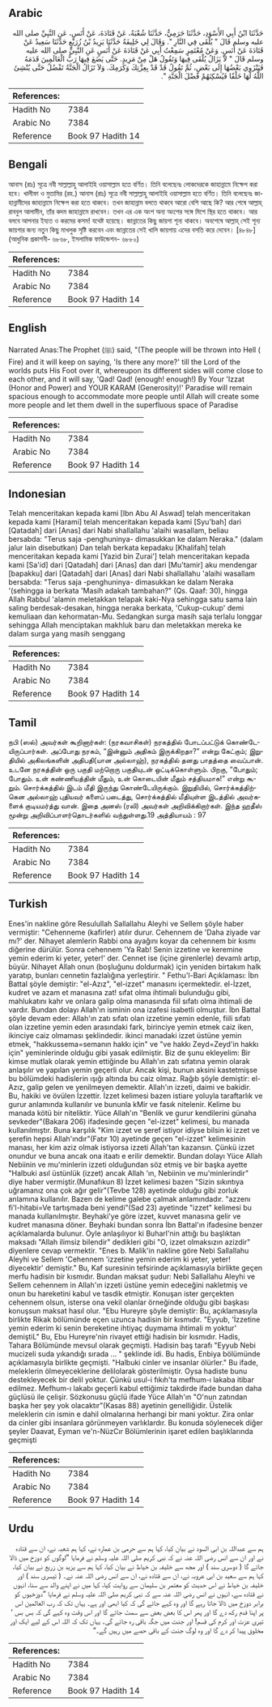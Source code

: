 ## Arabic


<div dir="rtl" lang="ar" style={{fontSize:'larger',backgroundColor:'#f8f9fa',padding:20}}>
حَدَّثَنَا ابْنُ أَبِي الأَسْوَدِ، حَدَّثَنَا حَرَمِيٌّ، حَدَّثَنَا شُعْبَةُ، عَنْ قَتَادَةَ، عَنْ أَنَسٍ، عَنِ النَّبِيِّ صلى الله عليه وسلم قَالَ ‏"‏ يُلْقَى فِي النَّارِ ‏"‏‏.‏ وَقَالَ لِي خَلِيفَةُ حَدَّثَنَا يَزِيدُ بْنُ زُرَيْعٍ حَدَّثَنَا سَعِيدٌ عَنْ قَتَادَةَ عَنْ أَنَسٍ‏.‏ وَعَنْ مُعْتَمِرٍ سَمِعْتُ أَبِي عَنْ قَتَادَةَ عَنْ أَنَسٍ عَنِ النَّبِيِّ صلى الله عليه وسلم قَالَ ‏"‏ لاَ يَزَالُ يُلْقَى فِيهَا وَتَقُولُ هَلْ مِنْ مَزِيدٍ‏.‏ حَتَّى يَضَعَ فِيهَا رَبُّ الْعَالَمِينَ قَدَمَهُ فَيَنْزَوِي بَعْضُهَا إِلَى بَعْضٍ، ثُمَّ تَقُولُ قَدْ قَدْ بِعِزَّتِكَ وَكَرَمِكَ‏.‏ وَلاَ تَزَالُ الْجَنَّةُ تَفْضُلُ حَتَّى يُنْشِئَ اللَّهُ لَهَا خَلْقًا فَيُسْكِنَهُمْ فَضْلَ الْجَنَّةِ ‏"‏‏.‏
</div>
<div style={{backgroundColor:'#f8f9fa',padding:20, marginBottom: 10}}><table> <thead> <tr> <th>References:</th> <th></th> </tr> </thead> <tbody><tr><td>Hadith No</td><td>7384</td></tr><tr><td>Arabic No</td><td>7384</td></tr><tr><td>Reference</td><td>Book 97 Hadith 14</td></tr></tbody></table></div>

## Bengali


<div dir="ltr" lang="bn" style={{fontSize:'larger',backgroundColor:'#f8f9fa',padding:20}}>
আনাস (রাঃ) সূত্রে নবী সাল্লাল্লাহু আলাইহি ওয়াসাল্লাম হতে বর্ণিত। তিনি বলেছেনঃ লোকদেরকে জাহান্নামে নিক্ষেপ করা হবে। খালীফা ও মুতামির (রহ.) আনাস (রাঃ) সূত্রে নবী সাল্লাল্লাহু আলাইহি ওয়াসাল্লাম হতে বর্ণিত। তিনি বলেছেনঃ জাহান্নামীদের জাহান্নামে নিক্ষেপ করা হতে থাকবে। তখন জাহান্নাম বলতে থাকবে আরো বেশি আছে কি? আর শেষে আল্লাহ্ রাববুল আলামীন, তাঁর কদম জাহান্নামে রাখবেন। তখন এর এক অংশ অন্য অংশের সঙ্গে মিশে স্থির হতে থাকবে। আর বলবে আপনার ইয্যত ও করমের কসম! যথেষ্ট হয়েছে। জান্নাতের কিছু জায়গা শূন্য থাকবে। অবশেষে আল্লাহ্ সেই শূন্য জায়গার জন্য নতুন কিছু মাখলুক সৃষ্টি করবেন এবং জান্নাতের সেই খালি জায়গায় এদের বসতি করে দেবেন। [৪৮৪৮] (আধুনিক প্রকাশনী- ৬৮৬৮, ইসলামিক ফাউন্ডেশন- ৬৮৮০)
</div>
<div style={{backgroundColor:'#f8f9fa',padding:20, marginBottom: 10}}><table> <thead> <tr> <th>References:</th> <th></th> </tr> </thead> <tbody><tr><td>Hadith No</td><td>7384</td></tr><tr><td>Arabic No</td><td>7384</td></tr><tr><td>Reference</td><td>Book 97 Hadith 14</td></tr></tbody></table></div>

## English


<div dir="ltr" lang="en" style={{fontSize:'larger',backgroundColor:'#f8f9fa',padding:20}}>
Narrated Anas:The Prophet (ﷺ) said, "(The people will be thrown into Hell ( Fire) and it will keep on saying, 'Is there any more?' till the Lord of the worlds puts His Foot over it, whereupon its different sides will come close to each other, and it will say, 'Qad! Qad! (enough! enough!) By Your 'Izzat (Honor and Power) and YOUR KARAM (Generosity)!' Paradise will remain spacious enough to accommodate more people until Allah will create some more people and let them dwell in the superfluous space of Paradise
</div>
<div style={{backgroundColor:'#f8f9fa',padding:20, marginBottom: 10}}><table> <thead> <tr> <th>References:</th> <th></th> </tr> </thead> <tbody><tr><td>Hadith No</td><td>7384</td></tr><tr><td>Arabic No</td><td>7384</td></tr><tr><td>Reference</td><td>Book 97 Hadith 14</td></tr></tbody></table></div>

## Indonesian


<div dir="ltr" lang="id" style={{fontSize:'larger',backgroundColor:'#f8f9fa',padding:20}}>
Telah menceritakan kepada kami [Ibn Abu Al Aswad] telah menceritakan kepada kami [Harami] telah menceritakan kepada kami [Syu'bah] dari [Qatadah] dari [Anas] dari Nabi shallallahu 'alaihi wasallam, beliau bersabda: "Terus saja -penghuninya- dimasukkan ke dalam Neraka." (dalam jalur lain disebutkan) Dan telah berkata kepadaku [Khalifah] telah menceritakan kepada kami [Yazid bin Zurai'] telah menceritakan kepada kami [Sa'id] dari [Qatadah] dari [Anas] dan dari [Mu'tamir] aku mendengar [bapakku] dari [Qatadah] dari [Anas] dari Nabi shallallahu 'alaihi wasallam bersabda: "Terus saja -penghuninya- dimasukkan ke dalam Neraka '(sehingga ia berkata 'Masih adakah tambahan?" (Qs. Qaaf: 30), hingga Allah Rabbul 'alamin meletakkan telapak kaki-Nya sehingga satu sama lain saling berdesak-desakan, hingga neraka berkata, 'Cukup-cukup' demi kemuliaan dan kehormatan-Mu. Sedangkan surga masih saja terlalu longgar sehingga Allah menciptakan makhluk baru dan meletakkan mereka ke dalam surga yang masih senggang
</div>
<div style={{backgroundColor:'#f8f9fa',padding:20, marginBottom: 10}}><table> <thead> <tr> <th>References:</th> <th></th> </tr> </thead> <tbody><tr><td>Hadith No</td><td>7384</td></tr><tr><td>Arabic No</td><td>7384</td></tr><tr><td>Reference</td><td>Book 97 Hadith 14</td></tr></tbody></table></div>

## Tamil


<div dir="ltr" lang="ta" style={{fontSize:'larger',backgroundColor:'#f8f9fa',padding:20}}>
நபி (ஸல்) அவர்கள் கூறினார்கள்: (நரகவாசிகள்) நரகத்தில் போடப்பட்டுக் கொண்டேயிருப்பார்கள். அப்போது நரகம், “இன்னும் அதிகம் இருக்கிறதா?” என்று கேட்கும்; இறுதியில் அகிலங்களின் அதிபதி(யான அல்லாஹ்), நரகத்தில் தனது பாதத்தை வைப்பான். உடனே நரகத்தின் ஒரு பகுதி மற்றொரு பகுதியுடன் ஒட்டிக்கொள்ளும். பிறகு, “போதும்; போதும். உன் கண்ணியத்தின் மீதும், உன் கொடையின் மீதும் சத்தியமாக!” என்று கூறும். சொர்க்கத்தில் இடம் மீதி இருந்து கொண்டேயிருக்கும். இறுதியில், சொர்க்கத்திற்கென அல்லாஹ் புதியவர் களைப் படைத்து, சொர்க்கத்தில் மீதியுள்ள இடத்தில் அவர்களைக் குடியமர்த்து வான். இதை அனஸ் (ரலி) அவர்கள் அறிவிக்கிறார்கள். இந்த ஹதீஸ் மூன்று அறிவிப்பாளர்தொடர்களில் வந்துள்ளது.19 அத்தியாயம் : 97
</div>
<div style={{backgroundColor:'#f8f9fa',padding:20, marginBottom: 10}}><table> <thead> <tr> <th>References:</th> <th></th> </tr> </thead> <tbody><tr><td>Hadith No</td><td>7384</td></tr><tr><td>Arabic No</td><td>7384</td></tr><tr><td>Reference</td><td>Book 97 Hadith 14</td></tr></tbody></table></div>

## Turkish


<div dir="ltr" lang="tr" style={{fontSize:'larger',backgroundColor:'#f8f9fa',padding:20}}>
Enes'in nakline göre Resulullah Sallallahu Aleyhi ve Sellem şöyle haber vermiştir: "Cehenneme (kafirler) atılır durur. Cehennem de 'Daha ziyade var mı?' der. Nihayet alemlerin Rabbi ona ayağını koyar da cehennem bir kısmı diğerine dürülür. Sonra cehennem 'Ya Rab! Senin izzetine ve keremine yemin ederim ki yeter, yeter!' der. Cennet ise (içine girenlerle) devamlı artıp, büyür. Nihayet Allah onun (boşluğunu doldurmak) için yeniden birtakım halk yaratıp, bunları cennetin fazlalığına yerleştirir. " Fethu'l-Bari Açıklaması: İbn Battal şöyle demiştir: "el-Azız", "el-izzet" manasını içermektedir. el-İzzet, kudret ve azam et manasına zat! sıfat olma ihtimali bulunduğu gibi, mahlukatını kahr ve onlara galip olma manasında fiil sıfatı olma ihtimali de vardır. Bundan dolayı Allah'ın isminin ona izafesi isabetli olmuştur. İbn Battal şöyle devam eder: Allah'ın zatı sıfatı olan izzetine yemin edenle, fiili sıfatı olan izzetine yemin eden arasındaki fark, birinciye yemin etmek caiz iken, ikinciye caiz olmaması şeklindedir. ikinci manadaki izzet üstüne yemin etmek, "hakkussema=semanın hakkı için" ve "ve hakkı Zeyd=Zeyd'in hakkı için" yeminlerinde olduğu gibi yasak edilmiştir. Biz de şunu ekleyelim: Bir kimse mutlak olarak yemin ettiğinde bu Allah'ın zatı sıfatına yemin olarak anlaşılır ve yapılan yemin geçerli olur. Ancak kişi, bunun aksini kastetmişse bu bölümdeki hadislerin ışığı altında bu caiz olmaz. Rağıb şöyle demiştir: el-Azız, galip gelen ve yenilmeyen demektir. Allah'ın izzeti, daimi ve bakidir. Bu, hakiki ve övülen İzzettir. İzzet kelimesi bazen istiare yoluyla taraftarlık ve gurur anlamında kullanılır ve bununla kMir ve fasık nitelenir. Kelime bu manada kötü bir niteliktir. Yüce Allah'ın "Benlik ve gurur kendilerini günaha sevkeder"(Bakara 206) ifadesinde geçen "el-izzet" kelimesi, bu manada kullanılmıştır. Buna karşılık "Kim izzet ve şeref istiyor idiyse bilsin ki izzet ve şerefin hepsi Allah'ındır"(Fatır 10) ayetinde geçen "el-izzet" kelimesinin manası, her kim aziz olmak istiyorsa izzeti Allah'tan kazansın. Çünkü izzet onundur ve buna ancak ona itaatı e erilir demektir. Bundan dolayı Yüce Allah Nebiinin ve mu'minlerin izzeti olduğundan söz etmiş ve bir başka ayette "Halbuki asıl üstünlük (izzet) ancak Allah 'ın, Nebiinin ve mu'minlerindir" diye haber vermiştir.(Munafıkun 8) İzzet kelimesi bazen "Sizin sıkıntıya uğramanız ona çok ağır gelir"(Tevbe 128) ayetinde olduğu gibi zorluk anlamına kullanılır. Bazen de kelime galebe çalmak anlamındadır. "azzenı fi'l-hitabi=Ve tartışmada beni yendi"(Sad 23) ayetinde "izzet" kelimesi bu manada kullanılmıştır. Beyhaki'ye göre izzet, kuvvet manasına gelir ve kudret manasına döner. Beyhaki bundan sonra İbn Battal'ın ifadesine benzer açıklamalarda bulunur. Öyle anlaşılıyor ki Buharl'nin attığı bu başlıktan maksadı "Allah ilimsiz bilendir" dedikleri gibi "O, izzet olmaksızın azizdir" diyenlere cevap vermektir. "Enes b. Malik'in nakline göre Nebi Sallallahu Aleyhi ve Sellem 'Cehennem 'izzetine yemin ederim ki yeter, yeter! diyecektir' demiştir." Bu, Kaf suresinin tefsirinde açıklamasıyla birlikte geçen merfu hadisin bir kısmıdır. Bundan maksat şudur: Nebi Sallallahu Aleyhi ve Sellem cehennem in Allah'ın izzeti üstüne yemin edeceğini nakletmiş ve onun bu hareketini kabul ve tasdik etmiştir. Konuşan ister gerçekten cehennem olsun, isterse ona vekil olanlar örneğinde olduğu gibi başkası konuşsun maksat hasıl olur. "Ebu Hureyre şöyle demiştir: Bu, açıklamasıyla birlikte Rikak bölümünde eçen uzunca hadisin bir kısmıdır. "Eyyub, 'İzzetine yemin ederim ki senin bereketine ihtiyaç duymama ihtimali m yoktur' demiştiL" Bu, Ebu Hureyre'nin rivayet ettiği hadisin bir kısmıdır. Hadis, Tahara Bölümünde mevsul olarak geçmişti. Hadisin baş tarafı "Eyyub Nebi mucizeli suda yıkandığı sırada ... " şeklinde idi. Bu hadis, Enbiya bölümünde açıklamasıyla birlikte geçmişti. "Halbuki cinler ve insanlar ölürler." Bu ifade, meleklerin ölmeyeceklerine delilolarak gösterilmiştir. Oysa hadiste bunu destekleyecek bir delil yoktur. Çünkü usul-i fıkıh'ta mefhum-ı lakaba itibar edilmez. Mefhum-ı lakabı geçerli kabul ettiğimiz takdirde ifade bundan daha güçlüsü ile çelişir. Sözkonusu güçlü ifade Yüce Allah'ın "O'nun zatından başka her şey yok olacaktır"(Kasas 88) ayetinin genelliğidir. Üstelik meleklerin cin ismin e dahil olmalarına herhangi bir mani yoktur. Zira onlar da cinler gibi insanlara görünmeyen varlıklardır. Bu konuda söylenecek diğer şeyler Daavat, Eyman ve'n-NüzCır Bölümlerinin işaret edilen başlıklarında geçmişti
</div>
<div style={{backgroundColor:'#f8f9fa',padding:20, marginBottom: 10}}><table> <thead> <tr> <th>References:</th> <th></th> </tr> </thead> <tbody><tr><td>Hadith No</td><td>7384</td></tr><tr><td>Arabic No</td><td>7384</td></tr><tr><td>Reference</td><td>Book 97 Hadith 14</td></tr></tbody></table></div>

## Urdu


<div dir="rtl" lang="ur" style={{fontSize:'larger',backgroundColor:'#f8f9fa',padding:20}}>
ہم سے عبداللہ بن ابی السود نے بیان کیا، کہا ہم سے حرمی بن عمارہ نے، کہا ہم شعبہ نے، ان سے قتادہ نے اور ان سے انس رضی اللہ عنہ نے کہ نبی کریم صلی اللہ علیہ وسلم نے فرمایا ”لوگوں کو دوزخ میں ڈالا جائے گا ( دوسری سند ) اور مجھ سے خلیفہ بن خیاط نے بیان کیا، کہا ہم سے یزید بن زریع نے بیان کیا، کہا ہم سے سعید بن ابی عروبہ نے، ان سے قتادہ نے، ان سے انس رضی اللہ عنہ نے۔ ( تیسری سند ) اور خلیفہ بن خیاط نے اس حدیث کو معتمر بن سلیمان سے روایت کیا، کہا میں نے اپنے والد سے سنا، انہوں نے قتادہ سے، انہوں نے انس رضی اللہ عنہ سے کہ نبی کریم صلی اللہ علیہ وسلم نے فرمایا ”دوزخیوں کو برابر دوزخ میں ڈالا جاتا رہے گا اور وہ کہے جائے گی کہ کیا ابھی اور ہے۔ یہاں تک کہ رب العالمین اس پر اپنا قدم رکھ دے گا اور پھر اس کا بعض بعض سے سمٹ جائے گا اور اس وقت وہ کہے گی کہ بس بس ‘ تیری عزت اور کرم کی قسم! اور جنت میں جگہ باقی رہ جائے گی۔ یہاں تک کہ اللہ اس کے لیے ایک اور مخلوق پیدا کر دے گا اور وہ لوگ جنت کے باقی حصے میں رہیں گے۔“
</div>
<div style={{backgroundColor:'#f8f9fa',padding:20, marginBottom: 10}}><table> <thead> <tr> <th>References:</th> <th></th> </tr> </thead> <tbody><tr><td>Hadith No</td><td>7384</td></tr><tr><td>Arabic No</td><td>7384</td></tr><tr><td>Reference</td><td>Book 97 Hadith 14</td></tr></tbody></table></div>